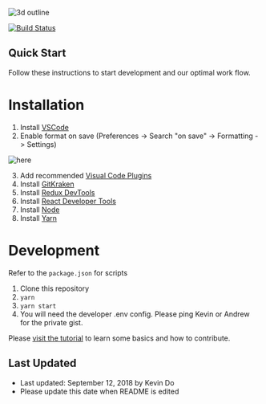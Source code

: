 ![3d outline](https://user-images.githubusercontent.com/18412636/45466279-bec60700-b6cd-11e8-9144-7343b420b459.jpg)

[![Build Status](https://travis-ci.org/AztecGameLab/AztecGameLaboratory.svg?branch=master)](https://travis-ci.org/AztecGameLab/AztecGameLaboratory)

## Quick Start

Follow these instructions to start development and our optimal work flow.

# Installation

1. Install [VSCode](https://code.visualstudio.com/)
2. Enable format on save (Preferences -> Search "on save" -> Formatting -> Settings)

![here](https://i.imgur.com/67AO4Pf.png)

3. Add recommended [Visual Code Plugins](https://github.com/AztecGameLab/AztecGameLaboratory/wiki/Recommended-Visual-Studio-Code-Plugins)
4. Install [GitKraken](https://www.gitkraken.com/)
5. Install [Redux DevTools](https://chrome.google.com/webstore/detail/redux-devtools/lmhkpmbekcpmknklioeibfkpmmfibljd?hl=en)
6. Install [React Developer Tools](https://chrome.google.com/webstore/detail/react-developer-tools/fmkadmapgofadopljbjfkapdkoienihi?hl=en)
7. Install [Node](https://nodejs.org/en/)
8. Install [Yarn](https://yarnpkg.com/en/)

# Development

Refer to the `package.json` for scripts

1. Clone this repository
2. `yarn`
3. `yarn start`
4. You will need the developer .env config. Please ping Kevin or Andrew for the private gist.

Please [visit the tutorial](https://github.com/AztecGameLab/AztecGameLaboratory/wiki/Tutorial) to learn some basics and how to contribute.

## Last Updated

-   Last updated: September 12, 2018 by Kevin Do
-   Please update this date when README is edited
